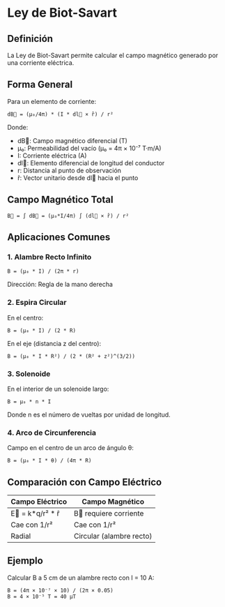 # Ley de Biot-Savart

## Definición

La Ley de Biot-Savart permite calcular el campo magnético generado por una corriente eléctrica.

## Forma General

Para un elemento de corriente:

```
dB⃗ = (μ₀/4π) * (I * dl⃗ × r̂) / r²
```

Donde:
- dB⃗: Campo magnético diferencial (T)
- μ₀: Permeabilidad del vacío (μ₀ = 4π × 10⁻⁷ T·m/A)
- I: Corriente eléctrica (A)
- dl⃗: Elemento diferencial de longitud del conductor
- r: Distancia al punto de observación
- r̂: Vector unitario desde dl⃗ hacia el punto

## Campo Magnético Total

```
B⃗ = ∫ dB⃗ = (μ₀*I/4π) ∫ (dl⃗ × r̂) / r²
```

## Aplicaciones Comunes

### 1. Alambre Recto Infinito

```
B = (μ₀ * I) / (2π * r)
```

Dirección: Regla de la mano derecha

### 2. Espira Circular

En el centro:
```
B = (μ₀ * I) / (2 * R)
```

En el eje (distancia z del centro):
```
B = (μ₀ * I * R²) / (2 * (R² + z²)^(3/2))
```

### 3. Solenoide

En el interior de un solenoide largo:
```
B = μ₀ * n * I
```

Donde n es el número de vueltas por unidad de longitud.

### 4. Arco de Circunferencia

Campo en el centro de un arco de ángulo θ:
```
B = (μ₀ * I * θ) / (4π * R)
```

## Comparación con Campo Eléctrico

| Campo Eléctrico | Campo Magnético |
|-----------------|-----------------|
| E⃗ = k*q/r² * r̂ | B⃗ requiere corriente |
| Cae con 1/r² | Cae con 1/r² |
| Radial | Circular (alambre recto) |

## Ejemplo

Calcular B a 5 cm de un alambre recto con I = 10 A:

```
B = (4π × 10⁻⁷ × 10) / (2π × 0.05)
B = 4 × 10⁻⁵ T = 40 μT
```
